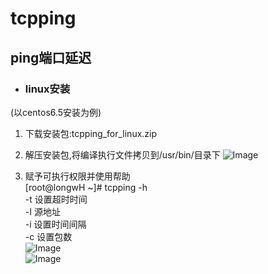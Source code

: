 # tcpping
ping端口延迟
---

* ### linux安装 <br>
 (以centos6.5安装为例)

1. 下载安装包:tcpping_for_linux.zip

2. 解压安装包,将编译执行文件拷贝到/usr/bin/目录下
![Image](https://github.com/honglongwei/tcpping/blob/master/images/1.jpg)

3. 赋予可执行权限并使用帮助 <br>
   [root@longwH ~]# tcpping -h <br>
     -t   设置超时时间  <br>
     -I   源地址  <br>
     -i   设置时间间隔  <br>
     -c   设置包数    <br>
![Image](https://github.com/honglongwei/tcpping/blob/master/images/2.jpg) <br>
![Image](https://github.com/honglongwei/tcpping/blob/master/images/3.jpg) <br>

